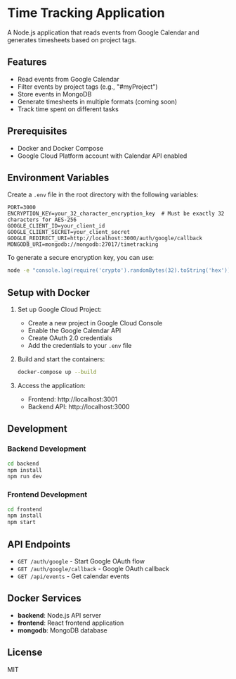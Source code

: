 # Time Tracking Application

A Node.js application that reads events from Google Calendar and generates timesheets based on project tags.

## Features

- Read events from Google Calendar
- Filter events by project tags (e.g., "#myProject")
- Store events in MongoDB
- Generate timesheets in multiple formats (coming soon)
- Track time spent on different tasks

## Prerequisites

- Docker and Docker Compose
- Google Cloud Platform account with Calendar API enabled

## Environment Variables

Create a `.env` file in the root directory with the following variables:

```
PORT=3000
ENCRYPTION_KEY=your_32_character_encryption_key  # Must be exactly 32 characters for AES-256
GOOGLE_CLIENT_ID=your_client_id
GOOGLE_CLIENT_SECRET=your_client_secret
GOOGLE_REDIRECT_URI=http://localhost:3000/auth/google/callback
MONGODB_URI=mongodb://mongodb:27017/timetracking
```

To generate a secure encryption key, you can use:
```bash
node -e "console.log(require('crypto').randomBytes(32).toString('hex'))"
```

## Setup with Docker

1. Set up Google Cloud Project:
   - Create a new project in Google Cloud Console
   - Enable the Google Calendar API
   - Create OAuth 2.0 credentials
   - Add the credentials to your `.env` file

2. Build and start the containers:
   ```bash
   docker-compose up --build
   ```

3. Access the application:
   - Frontend: http://localhost:3001
   - Backend API: http://localhost:3000

## Development

### Backend Development
```bash
cd backend
npm install
npm run dev
```

### Frontend Development
```bash
cd frontend
npm install
npm start
```

## API Endpoints

- `GET /auth/google` - Start Google OAuth flow
- `GET /auth/google/callback` - Google OAuth callback
- `GET /api/events` - Get calendar events

## Docker Services

- **backend**: Node.js API server
- **frontend**: React frontend application
- **mongodb**: MongoDB database

## License

MIT 